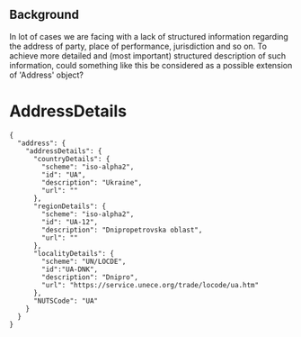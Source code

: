 ## Background

In lot of cases we are facing with a lack of structured information regarding the address of party, place of performance, jurisdiction and so on. To achieve more detailed and (most important) structured description of such information, could something like this be considered as a possible extension of 'Address' object?

# AddressDetails

```
{
  "address": {
    "addressDetails": {
      "countryDetails": {
        "scheme": "iso-alpha2",
        "id": "UA",
        "description": "Ukraine",
        "url": ""
      },
      "regionDetails": {
        "scheme": "iso-alpha2",
        "id": "UA-12",
        "description": "Dnipropetrovska oblast",
        "url": ""
      },
      "localityDetails": {
        "scheme": "UN/LOCDE",
        "id":"UA-DNK",  
        "description": "Dnipro",
        "url": "https://service.unece.org/trade/locode/ua.htm"
      },
      "NUTSCode": "UA"
    }
  }
}
```
